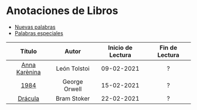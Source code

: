 # Anotaciones de Libros

- [Nuevas palabras](new_words.md)
- [Palabras especiales](special_words.md)

| Título | Autor | Inicio de Lectura | Fin de Lectura |
| :---: | :---: | :---: | :---: |
| [Anna Karènina](2021/B000.md) | León Tolstoi | 09-02-2021 | ? |
| [1984](2021/B001.md) | George Orwell | 15-02-2021 | ? |
| [Drácula](2021/B002.md) | Bram Stoker | 22-02-2021 | ? |